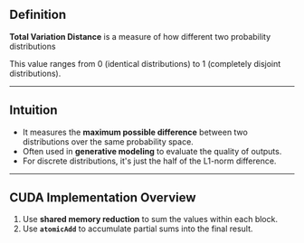 
## Definition

**Total Variation Distance** is a measure of how different two probability distributions 



This value ranges from 0 (identical distributions) to 1 (completely disjoint distributions).

---

##  Intuition

- It measures the **maximum possible difference** between two distributions over the same probability space.
- Often used in **generative modeling** to evaluate the quality of outputs.
- For discrete distributions, it's just the half of the L1-norm difference.

---

##  CUDA Implementation Overview

1. Use **shared memory reduction** to sum the values within each block.
2. Use **`atomicAdd`** to accumulate partial sums into the final result.
